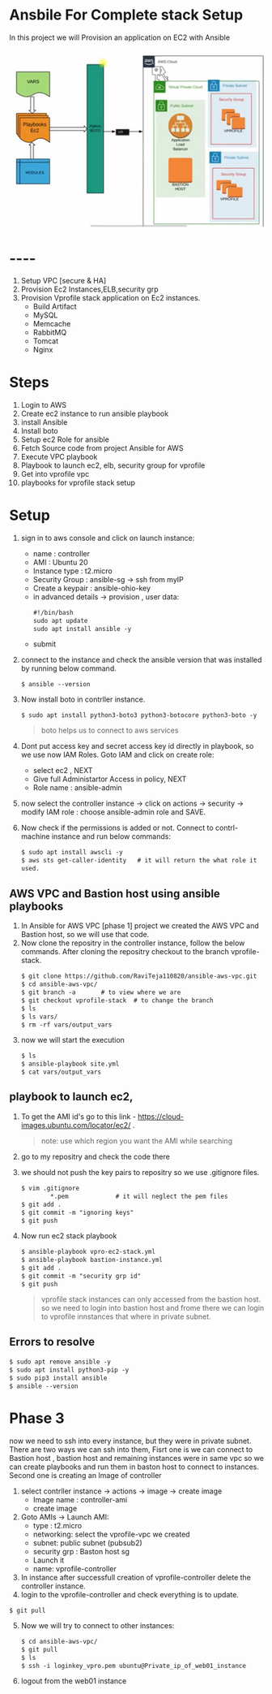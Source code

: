 # Ansbile For Complete stack Setup
In this project we will Provision an application on EC2 with Ansible

![Architecture](./images/architecture.jpg)

# ----
1. Setup VPC [secure & HA]
2. Provision Ec2 Instances,ELB,security grp
3. Provision Vprofile stack application on Ec2 instances.
   * Build Artifact
   * MySQL
   * Memcache
   * RabbitMQ
   * Tomcat
   * Nginx


# Steps
1. Login to AWS
2. Create ec2 instance to run ansible playbook
3. install Ansible
4. Install boto
5. Setup ec2 Role for ansible
6. Fetch Source code from project Ansible for AWS
7. Execute VPC playbook
8. Playbook to launch ec2, elb, security group for vprofile
9. Get into vprofile vpc
10. playbooks for vprofile stack setup


# Setup
1. sign in to aws console and click on launch instance:
    * name : controller
    * AMI : Ubuntu 20
    * Instance type : t2.micro
    * Security Group : ansible-sg -> ssh from myIP
    * Create a keypair : ansible-ohio-key
    * in advanced details -> provision , user data:
        ```console
        #!/bin/bash
        sudo apt update
        sudo apt install ansible -y
        ```
    * submit
2. connect to the instance and check the ansible version that was installed by running below command.
   ```console
   $ ansible --version
   ```
3. Now install boto in contrller instance.
   ```console
   $ sudo apt install python3-boto3 python3-botocore python3-boto -y
   ```
   > boto helps us to connect to aws services
4. Dont put access key and secret access key id directly in playbook, so we use now IAM Roles. Goto IAM and click on create role:
     *  select ec2 , NEXT
     *  Give full Administartor Access in policy, NEXT
     *  Role name : ansible-admin
5. now select the controller instance -> click on actions -> security -> modify IAM role : choose ansible-admin role and SAVE.

6. Now check if the permissions is added or not.  Connect to contrl-machine instance and run below commands:
    ```console
    $ sudo apt install awscli -y
    $ aws sts get-caller-identity   # it will return the what role it used.
    ```

## AWS VPC and Bastion host using ansible playbooks

1. In Ansible for AWS VPC [phase 1] project we created the AWS VPC  and Bastion host, so we will use that code.
2. Now clone the repositry in the controller instance, follow the below commands. After cloning the repositry checkout to the branch vprofile-stack.
   ```console
   $ git clone https://github.com/RaviTeja110820/ansible-aws-vpc.git
   $ cd ansible-aws-vpc/
   $ git branch -a       # to view where we are
   $ git checkout vprofile-stack  # to change the branch
   $ ls
   $ ls vars/
   $ rm -rf vars/output_vars
   ``` 
3. now we will start the execution
   ```console
   $ ls
   $ ansible-playbook site.yml
   $ cat vars/output_vars
   ```

## playbook to launch ec2, 

1. To get the AMI id's go to this link - https://cloud-images.ubuntu.com/locator/ec2/ . 
   > note: use which region you want the AMI while searching

2. go to my repositry and check the code there
3. we should not push the key pairs to repositry so we use .gitignore files.
   ```console
   $ vim .gitignore
           *.pem             # it will neglect the pem files
   $ git add .
   $ git commit -m "ignoring keys"
   $ git push
   ```
4. Now run ec2 stack playbook
   ```console
   $ ansible-playbook vpro-ec2-stack.yml
   $ ansible-playbook bastion-instance.yml
   $ git add .
   $ git commit -m "security grp id"
   $ git push
   ```

   > vprofile stack instances can only accessed from the bastion host. so we need to login into bastion host and frome there we can login to vprofile innstances that where in private subnet.


## Errors to resolve

```console
$ sudo apt remove ansible -y
$ sudo apt install python3-pip -y
$ sudo pip3 install ansible
$ ansible --version
```

# Phase 3

now we need to ssh into every instance, but they were in private subnet. There are two ways we can ssh into them, Fisrt one is we can connect to Bastion host , bastion host and remaining instances were in same vpc so we can create playbooks and run them in baston host to connect to instances. Second one is creating an Image of controller

1. select contrller instance -> actions -> image -> create image
   * Image name : controller-ami
   * create image
2. Goto AMIs -> Launch AMI:
   * type : t2.micro
   * networking: select the vprofile-vpc we created
   * subnet: public subnet (pubsub2)
   * security grp : Baston host sg
   * Launch it
   * name: vprofile-controller
3. In instance after successfull creation of vprofile-controller delete the controller instance.
4.  login to the vprofile-controller and check everything is to update.
   ```console
   $ git pull
   ``` 
5. Now we will try to connect to other instances:
   ```console
   $ cd ansible-aws-vpc/
   $ git pull
   $ ls
   $ ssh -i loginkey_vpro.pem ubuntu@Private_ip_of_web01_instance
   ```
6. logout from the web01 instance